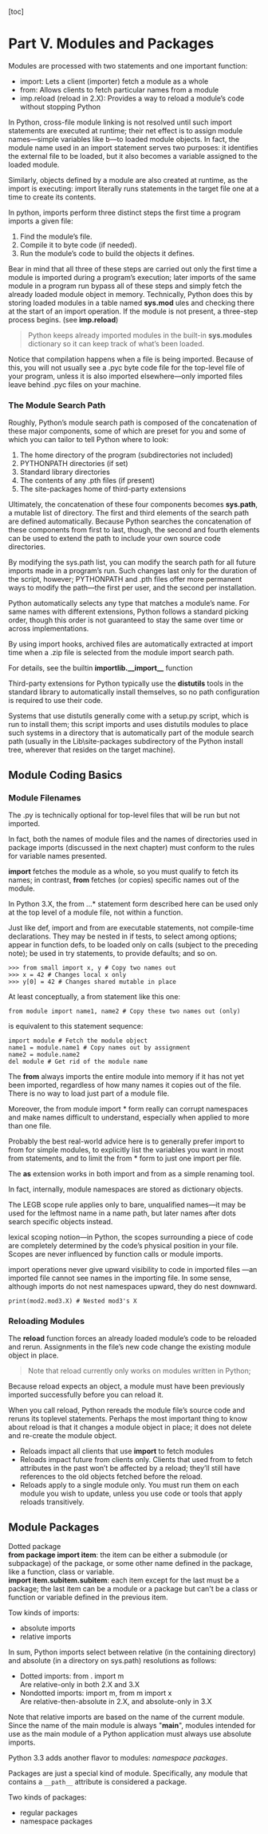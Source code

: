 [toc]
#  Part V. Modules and Packages
Modules are processed with two statements and one important function:
- import: Lets a client (importer) fetch a module as a whole
- from: Allows clients to fetch particular names from a module
- imp.reload (reload in 2.X): Provides a way to reload a module’s code without stopping Python

In Python, cross-file module linking is not resolved until such import statements are executed at runtime; their net effect is to assign module names—simple variables like b—to loaded module objects. In fact, the module name used in an import statement serves two purposes: it identifies the external file to be loaded, but it also becomes a variable assigned to the loaded module.

Similarly, objects defined by a module are also created at runtime, as the import is executing: import literally runs statements in the target file one at a time to create its contents.

In python, imports perform three distinct steps the first time a program imports a given file:
1. Find the module’s file.
2. Compile it to byte code (if needed).
3. Run the module’s code to build the objects it defines.

Bear in mind that all three of these steps are carried out only the first time a module is imported during a program’s execution; later imports of the same module in a program run bypass all of these steps and simply fetch the already loaded module object in memory. Technically, Python does this by storing loaded modules in a table named **sys.mod** ules and checking there at the start of an import operation. If the module is not present, a three-step process begins. (see **imp.reload**)
> Python keeps already imported modules in the built-in **sys.modules** dictionary so it can keep track of what’s been loaded.

Notice that compilation happens when a file is being imported. Because of this, you will not usually see a .pyc byte code file for the top-level file of your program, unless it is also imported elsewhere—only imported files leave behind .pyc files on your machine.

### The Module Search Path
Roughly, Python’s module search path is composed of the concatenation of these major components, some of which are preset for you and some of which you can tailor to tell Python where to look:
1. The home directory of the program (subdirectories not included)
2. PYTHONPATH directories (if set)
3. Standard library directories
4. The contents of any .pth files (if present)
5. The site-packages home of third-party extensions

Ultimately, the concatenation of these four components becomes **sys.path**, a mutable list of directory. The first and
third elements of the search path are defined automatically. Because Python searches the concatenation of these components from first to last, though, the second and fourth elements can be used to extend the path to include your own source code directories.

By modifying the sys.path list, you can modify the search path for all future imports made in a program’s run. Such changes last only for the duration of the script, however; PYTHONPATH and .pth files offer more permanent ways to modify the path—the first per user, and the second per installation.

Python automatically selects any type that matches a module’s name. For same names with different extensions, Python follows a standard picking order, though this order is not guaranteed to stay the same over time or across implementations. 

By using import hooks, archived files are automatically extracted at import time when a  .zip file is selected from the module import search path.

For details, see the builtin **importlib._\_import__** function

Third-party extensions for Python typically use the **distutils** tools in the standard library to automatically install themselves, so no path configuration is required to use their code.

Systems that use distutils generally come with a setup.py script, which is run to install them; this script imports and uses distutils modules to place such systems in a directory that is automatically part of the module search path (usually in the Lib\site-packages subdirectory of the Python install tree, wherever that resides on the target machine).

## Module Coding Basics
### Module Filenames
The .py is technically optional for top-level files that will be run but not imported.

In fact, both the names of module files and the names of directories used in
package imports (discussed in the next chapter) must conform to the rules for variable names presented.

**import** fetches the module as a whole, so you
must qualify to fetch its names; in contrast, **from** fetches (or copies) specific names out of the module.

In Python 3.X, the from ...* statement form described here can be used
only at the top level of a module file, not within a function.

Just like def, import and from are executable statements, not compile-time declarations. They may be nested in if tests, to select among options; appear in function defs, to be loaded only on calls (subject to the preceding note); be used in try statements, to provide defaults; and so on.
```
>>> from small import x, y # Copy two names out
>>> x = 42 # Changes local x only
>>> y[0] = 42 # Changes shared mutable in place
```

At least conceptually, a from statement like this one:
```
from module import name1, name2 # Copy these two names out (only)
```
is equivalent to this statement sequence:

```
import module # Fetch the module object
name1 = module.name1 # Copy names out by assignment
name2 = module.name2
del module # Get rid of the module name
```

The **from** always imports the entire module into memory if it has not yet been imported, regardless of how many names it copies out of the file. There is no way to load just part of a module file.

Moreover, the from module import * form really can corrupt namespaces and make names difficult to understand, especially when applied to more than one file.

Probably the best real-world advice here is to generally prefer import to from for simple modules, to explicitly list the variables you want in most from statements, and to limit the from * form to just one import per file.

The **as** extension works in both import and from as a simple renaming tool.

In fact, internally, module namespaces are stored as dictionary objects.

The LEGB scope rule applies only to bare, unqualified names—it may be used for the leftmost name in a name path, but later names after dots search specific objects instead.

lexical scoping notion—in Python, the scopes surrounding
a piece of code are completely determined by the code’s physical position in your file. Scopes are never influenced by function calls or module imports.

import operations never give upward visibility to code in imported files
—an imported file cannot see names in the importing file. In some sense, although imports do not nest namespaces upward, they do nest downward.
```
print(mod2.mod3.X) # Nested mod3's X
```

### Reloading Modules
The **reload** function forces an already loaded module’s code to be reloaded and rerun. Assignments in the file’s new code change the existing module object in place.

> Note that reload currently only works on modules
> written in Python;

Because reload expects an object, a module must have been previously imported successfully before you can reload it.

When you call reload, Python rereads the module file’s source code and reruns its toplevel statements. Perhaps the most important thing to know about reload is that it changes a module object in place; it does not delete and re-create the module object.
- Reloads impact all clients that use **import** to fetch modules
- Reloads impact future from clients only. Clients that used from to fetch attributes in the past won’t be affected by a reload; they’ll still have references to the old objects fetched before the reload.
- Reloads apply to a single module only. You must run them on each module you wish to update, unless you use code or tools that apply reloads transitively.

## Module Packages
Dotted package  
**from package import item**: the item can be either a submodule (or subpackage) of the package, or some other name defined in the package, like a function, class or variable.  
**import item.subitem.subitem**: each item except for the last must be a package; the last item can be a module or a package but can't be a class or function or variable defined in the previous item.

Tow kinds of imports:
- absolute imports
- relative imports

In sum, Python imports select between relative (in the containing directory) and absolute (in a directory on sys.path) resolutions as follows:
- Dotted imports: from . import m  
Are relative-only in both 2.X and 3.X
- Nondotted imports: import m, from m import x  
Are relative-then-absolute in 2.X, and absolute-only in 3.X

Note that relative imports are based on the name of the current module. Since the name of the main module is always "__main__", modules intended for use as the main module of a Python application must always use absolute imports.

Python 3.3 adds another flavor to modules: *namespace packages*.

Packages are just a special kind of module. Specifically, any module that contains a `__path__` attribute is considered a package.

Two kinds of packages:
* regular packages
* namespace packages